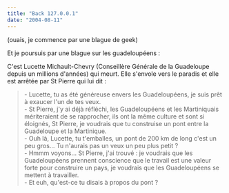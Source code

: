 ```yaml
---
title: "Back 127.0.0.1"
date: "2004-08-11"
---
```


(ouais, je commence par une blague de geek)

Et je poursuis par une blague sur les guadeloupéens :

C'est Lucette Michault-Chevry (Conseillère Générale de la Guadeloupe depuis un millions d'années) qui meurt. Elle s'envole vers le paradis et elle est arrêtée par St Pierre qui lui dit :

> \- Lucette, tu as été généreuse envers les Guadeloupéens, je suis prêt à exaucer l'un de tes veux.  
> \- St Pierre, j'y ai déjà réfléchi, les Guadeloupéens et les Martiniquais mériteraient de se rapprocher, ils ont la même culture et sont si éloignés, St Pierre, je voudrais que tu construise un pont entre la Guadeloupe et la Martinique.  
> \- Ouh là, Lucette, tu t'emballes, un pont de 200 km de long c'est un peu gros... Tu n'aurais pas un veux un peu plus petit ?  
> \- Hmmm voyons... St Pierre, j'ai trouvé : je voudrais que les Guadeloupéens prennent conscience que le travail est une valeur forte pour construire un pays, je voudrais que les Guadeloupéens se mettent à travailler.  
> \- Et euh, qu'est-ce tu disais à propos du pont ?
